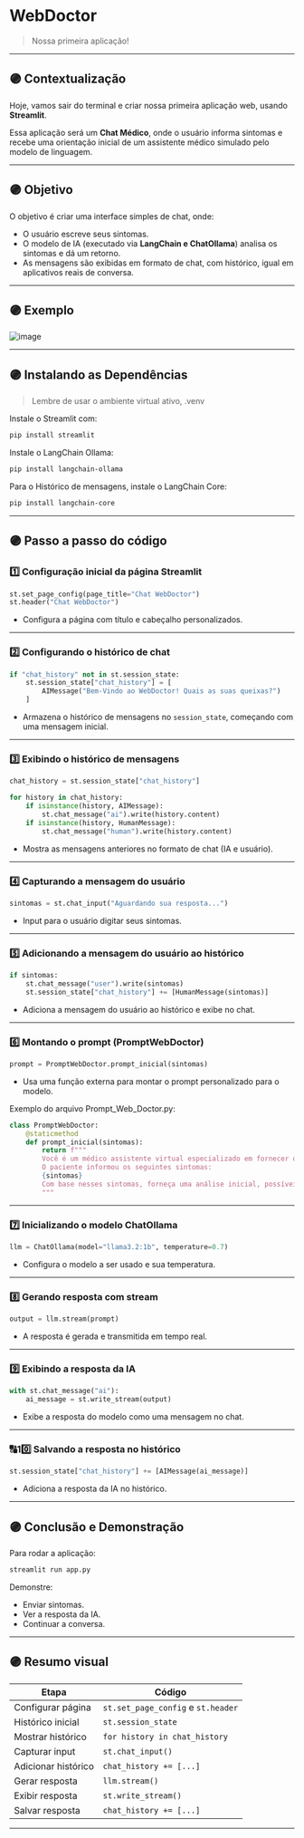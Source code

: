 # WebDoctor 

> Nossa primeira aplicação!

---
## 🟣 Contextualização

Hoje, vamos sair do terminal e criar nossa primeira aplicação web, usando **Streamlit**.

Essa aplicação será um **Chat Médico**, onde o usuário informa sintomas e recebe uma orientação inicial de um assistente médico simulado pelo modelo de linguagem.

---
## 🟣 Objetivo

O objetivo é criar uma interface simples de chat, onde:
- O usuário escreve seus sintomas.
- O modelo de IA (executado via **LangChain e ChatOllama**) analisa os sintomas e dá um retorno.
- As mensagens são exibidas em formato de chat, com histórico, igual em aplicativos reais de conversa.

---
## 🟣 Exemplo

![image](https://github.com/user-attachments/assets/7af20c68-8694-44a2-8e6d-01aa294b6e06)

---
## 🟣 Instalando as Dependências

> Lembre de usar o ambiente virtual ativo, .venv

Instale o Streamlit com:
```bash
pip install streamlit
```

Instale o LangChain Ollama:
```bash
pip install langchain-ollama
```

Para o Histórico de mensagens, instale o LangChain Core:
```bash
pip install langchain-core
```

---
## 🟣 Passo a passo do código

### 1️⃣ Configuração inicial da página Streamlit

```python
st.set_page_config(page_title="Chat WebDoctor")
st.header("Chat WebDoctor")
```

- Configura a página com título e cabeçalho personalizados.

---
### 2️⃣ Configurando o histórico de chat

```python
if "chat_history" not in st.session_state:
    st.session_state["chat_history"] = [
        AIMessage("Bem-Vindo ao WebDoctor! Quais as suas queixas?")
    ]
```

- Armazena o histórico de mensagens no `session_state`, começando com uma mensagem inicial.

---
### 3️⃣ Exibindo o histórico de mensagens

```python
chat_history = st.session_state["chat_history"]

for history in chat_history:
    if isinstance(history, AIMessage):
        st.chat_message("ai").write(history.content)
    if isinstance(history, HumanMessage):
        st.chat_message("human").write(history.content)
```

- Mostra as mensagens anteriores no formato de chat (IA e usuário).

---
### 4️⃣ Capturando a mensagem do usuário

```python
sintomas = st.chat_input("Aguardando sua resposta...")
```

- Input para o usuário digitar seus sintomas.

---
### 5️⃣ Adicionando a mensagem do usuário ao histórico

```python
if sintomas:
    st.chat_message("user").write(sintomas)
    st.session_state["chat_history"] += [HumanMessage(sintomas)]
```

- Adiciona a mensagem do usuário ao histórico e exibe no chat.

---
### 6️⃣ Montando o prompt (PromptWebDoctor)

```python
prompt = PromptWebDoctor.prompt_inicial(sintomas)
```

- Usa uma função externa para montar o prompt personalizado para o modelo.

Exemplo do arquivo Prompt_Web_Doctor.py:

```python
class PromptWebDoctor:
    @staticmethod
    def prompt_inicial(sintomas):
        return f"""
        Você é um médico assistente virtual especializado em fornecer orientações iniciais.
        O paciente informou os seguintes sintomas:
        {sintomas}
        Com base nesses sintomas, forneça uma análise inicial, possíveis causas e oriente se é necessário buscar um médico presencialmente.
        """
```

---
### 7️⃣ Inicializando o modelo ChatOllama

```python
llm = ChatOllama(model="llama3.2:1b", temperature=0.7)
```

- Configura o modelo a ser usado e sua temperatura.

---
### 8️⃣ Gerando resposta com stream

```python
output = llm.stream(prompt)
```

- A resposta é gerada e transmitida em tempo real.

---
### 9️⃣ Exibindo a resposta da IA

```python
with st.chat_message("ai"):
    ai_message = st.write_stream(output)
```

- Exibe a resposta do modelo como uma mensagem no chat.

---
### 🔠10️⃣ Salvando a resposta no histórico

```python
st.session_state["chat_history"] += [AIMessage(ai_message)]
```

- Adiciona a resposta da IA no histórico.

---
## 🟣 Conclusão e Demonstração

Para rodar a aplicação:

```bash
streamlit run app.py
```

Demonstre:
- Enviar sintomas.
- Ver a resposta da IA.
- Continuar a conversa.

---
## 🟣 Resumo visual

| Etapa                   | Código                          |
|-------------------|--------------------|
| Configurar página | `st.set_page_config` e `st.header` |
| Histórico inicial   | `st.session_state` |
| Mostrar histórico   | `for history in chat_history` |
| Capturar input        | `st.chat_input()` |
| Adicionar histórico  | `chat_history += [...]` |
| Gerar resposta         | `llm.stream()` |
| Exibir resposta         | `st.write_stream()` |
| Salvar resposta       | `chat_history += [...]` |

---
